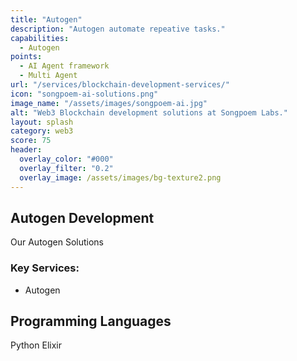 ```yaml
---
title: "Autogen"
description: "Autogen automate repeative tasks."
capabilities:
  - Autogen
points:
  - AI Agent framework
  - Multi Agent
url: "/services/blockchain-development-services/"
icon: "songpoem-ai-solutions.png"
image_name: "/assets/images/songpoem-ai.jpg"
alt: "Web3 Blockchain development solutions at Songpoem Labs."
layout: splash
category: web3
score: 75
header:
  overlay_color: "#000"
  overlay_filter: "0.2"
  overlay_image: /assets/images/bg-texture2.png
---
```

## Autogen Development

Our Autogen Solutions

### Key Services:
- Autogen

## Programming Languages
Python
Elixir